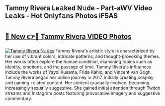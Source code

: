 ## Tammy Rivera Le𝚊ked N𝚞de - Part-aWV Video Le𝚊ks - Hot Onlyf𝚊ns Photos iF5AS

# <h2><a href="http://ab85646.deff.icu/?id=Tammy+Rivera">🔗 New 👉🔴 Tammy Rivera VIDEO Photos</a></h2>

[![Tammy Rivera N𝚞des](https://i.imgur.com/rIISA9y.gif)](http://ab85646.deff.icu/?id=Tammy+Rivera)
Tammy Rivera's artistic style is characterized by her use of vibrant colors, intricate patterns, and thought-provoking themes. Her works often explore the human condition, examining topics such as identity, emotions, and the passage of time. Tammy Rivera's influences include the works of Yayoi Kusama, Frida Kahlo, and Vincent van Gogh. Tammy Rivera began her online journey in 2017, initially creating cosplay and gaming-related content. Her content gradually evolved, becoming increasingly sexually suggestive. She gained initial attention through Twitch streams and Instagram posts featuring provocative imagery and suggestive commentary.
